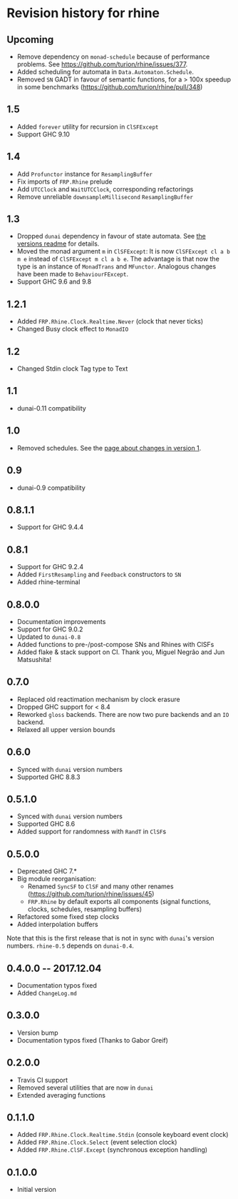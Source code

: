 # Revision history for rhine

## Upcoming

* Remove dependency on `monad-schedule` because of performance problems.
  See https://github.com/turion/rhine/issues/377.
* Added scheduling for automata in `Data.Automaton.Schedule`.
* Removed `SN` GADT in favour of semantic functions, for a > 100x speedup in some benchmarks
  (https://github.com/turion/rhine/pull/348)

## 1.5

* Added `forever` utility for recursion in `ClSFExcept`
* Support GHC 9.10

## 1.4

* Add `Profunctor` instance for `ResamplingBuffer`
* Fix imports of `FRP.Rhine` prelude
* Add `UTCClock` and `WaitUTCClock`, corresponding refactorings
* Remove unreliable `downsampleMillisecond` `ResamplingBuffer`

## 1.3

* Dropped `dunai` dependency in favour of state automata.
  See [the versions readme](./versions.md) for details.
* Moved the monad argument `m` in `ClSFExcept`:
  It is now `ClSFExcept cl a b m e` instead of `ClSFExcept m cl a b e`.
  The advantage is that now the type is an instance of `MonadTrans` and `MFunctor`.
  Analogous changes have been made to `BehaviourFExcept`.
* Support GHC 9.6 and 9.8

## 1.2.1

* Added `FRP.Rhine.Clock.Realtime.Never` (clock that never ticks)
* Changed Busy clock effect to `MonadIO`

## 1.2

* Changed Stdin clock Tag type to Text

## 1.1

* dunai-0.11 compatibility

## 1.0

* Removed schedules. See the [page about changes in version 1](/version1.md).

## 0.9

* dunai-0.9 compatibility

## 0.8.1.1

* Support for GHC 9.4.4

## 0.8.1

* Support for GHC 9.2.4
* Added `FirstResampling` and `Feedback` constructors to `SN`
* Added rhine-terminal

## 0.8.0.0

* Documentation improvements
* Support for GHC 9.0.2
* Updated to `dunai-0.8`
* Added functions to pre-/post-compose SNs and Rhines with ClSFs
* Added flake & stack support on CI.
  Thank you, Miguel Negrão and Jun Matsushita!

## 0.7.0

* Replaced old reactimation mechanism by clock erasure
* Dropped GHC support for < 8.4
* Reworked `gloss` backends.
  There are now two pure backends and an `IO` backend.
* Relaxed all upper version bounds

## 0.6.0

* Synced with `dunai` version numbers
* Supported GHC 8.8.3

## 0.5.1.0

* Synced with `dunai` version numbers
* Supported GHC 8.6
* Added support for randomness with `RandT` in `ClSF`s

## 0.5.0.0

* Deprecated GHC 7.*
* Big module reorganisation:
  * Renamed `SyncSF` to `ClSF` and many other renames
    (https://github.com/turion/rhine/issues/45)
  * `FRP.Rhine` by default exports all components
    (signal functions, clocks, schedules, resampling buffers)
* Refactored some fixed step clocks
* Added interpolation buffers

Note that this is the first release that is not in sync
with `dunai`'s version numbers.
`rhine-0.5` depends on `dunai-0.4`.

## 0.4.0.0 -- 2017.12.04

* Documentation typos fixed
* Added `ChangeLog.md`

## 0.3.0.0

* Version bump
* Documentation typos fixed (Thanks to Gabor Greif)

## 0.2.0.0

* Travis CI support
* Removed several utilities that are now in `dunai`
* Extended averaging functions

## 0.1.1.0

* Added `FRP.Rhine.Clock.Realtime.Stdin` (console keyboard event clock)
* Added `FRP.Rhine.Clock.Select` (event selection clock)
* Added `FRP.Rhine.ClSF.Except` (synchronous exception handling)

## 0.1.0.0

* Initial version
